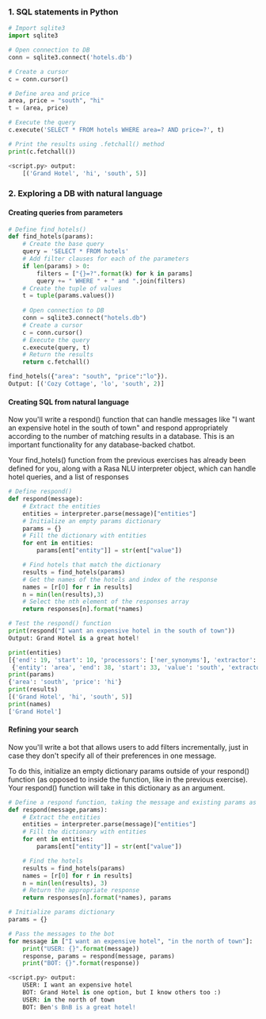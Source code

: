 ### 1. SQL statements in Python

```Python
# Import sqlite3
import sqlite3

# Open connection to DB
conn = sqlite3.connect('hotels.db')

# Create a cursor
c = conn.cursor()

# Define area and price
area, price = "south", "hi"
t = (area, price)

# Execute the query
c.execute('SELECT * FROM hotels WHERE area=? AND price=?', t)

# Print the results using .fetchall() method
print(c.fetchall())

<script.py> output:
    [('Grand Hotel', 'hi', 'south', 5)]

```
### 2. Exploring a DB with natural language
#### Creating queries from parameters

```Python
# Define find_hotels()
def find_hotels(params):
    # Create the base query
    query = 'SELECT * FROM hotels'
    # Add filter clauses for each of the parameters
    if len(params) > 0:
        filters = ["{}=?".format(k) for k in params]
        query += " WHERE " + " and ".join(filters)
    # Create the tuple of values
    t = tuple(params.values())
    
    # Open connection to DB
    conn = sqlite3.connect("hotels.db")
    # Create a cursor
    c = conn.cursor()
    # Execute the query
    c.execute(query, t)
    # Return the results
    return c.fetchall()

find_hotels({"area": "south", "price":"lo"}). 
Output: [('Cozy Cottage', 'lo', 'south', 2)]
```

#### Creating SQL from natural language
Now you'll write a respond() function that can handle messages like "I want an expensive hotel in the south of town" and respond appropriately according to the number of matching results in a database. This is an important functionality for any database-backed chatbot.

Your find_hotels() function from the previous exercises has already been defined for you, along with a Rasa NLU interpreter object, which can handle hotel queries, and a list of responses

```Python
# Define respond()
def respond(message):
    # Extract the entities
    entities = interpreter.parse(message)["entities"]
    # Initialize an empty params dictionary
    params = {}
    # Fill the dictionary with entities
    for ent in entities:
        params[ent["entity"]] = str(ent["value"])

    # Find hotels that match the dictionary
    results = find_hotels(params)
    # Get the names of the hotels and index of the response
    names = [r[0] for r in results]
    n = min(len(results),3)
    # Select the nth element of the responses array
    return responses[n].format(*names)
```
```Python
# Test the respond() function
print(respond("I want an expensive hotel in the south of town"))
Output: Grand Hotel is a great hotel!

print(entities)
[{'end': 19, 'start': 10, 'processors': ['ner_synonyms'], 'extractor': 'ner_crf', 'entity': 'price', 'value': 'hi'},      
 {'entity': 'area', 'end': 38, 'start': 33, 'value': 'south', 'extractor': 'ner_crf'}]
print(params)
{'area': 'south', 'price': 'hi'}
print(results)
[('Grand Hotel', 'hi', 'south', 5)]
print(names)
['Grand Hotel']
```
#### Refining your search
Now you'll write a bot that allows users to add filters incrementally, just in case they don't specify all of their preferences in one message.

To do this, initialize an empty dictionary params outside of your respond() function (as opposed to inside the function, like in the previous exercise). Your respond() function will take in this dictionary as an argument.

```Python
# Define a respond function, taking the message and existing params as input
def respond(message,params):
    # Extract the entities
    entities = interpreter.parse(message)["entities"]
    # Fill the dictionary with entities
    for ent in entities:
        params[ent["entity"]] = str(ent["value"])

    # Find the hotels
    results = find_hotels(params)
    names = [r[0] for r in results]
    n = min(len(results), 3)
    # Return the appropriate response
    return responses[n].format(*names), params

# Initialize params dictionary
params = {}

# Pass the messages to the bot
for message in ["I want an expensive hotel", "in the north of town"]:
    print("USER: {}".format(message))
    response, params = respond(message, params)
    print("BOT: {}".format(response))

<script.py> output:
    USER: I want an expensive hotel
    BOT: Grand Hotel is one option, but I know others too :)
    USER: in the north of town
    BOT: Ben's BnB is a great hotel!
```
